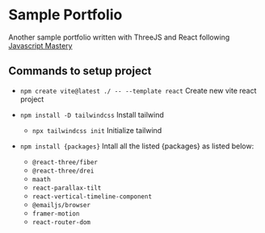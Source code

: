 # Sample Portfolio
Another sample portfolio written with ThreeJS and React following [Javascript Mastery](https://www.youtube.com/watch?v=0fYi8SGA20k)

## Commands to setup project
- `npm create vite@latest ./ -- --template react` Create new vite react project

- `npm install -D tailwindcss` Install tailwind
    - `npx tailwindcss init` Initialize tailwind

- `npm install {packages}` Intall all the listed {packages} as listed below:
    - `@react-three/fiber`
	- `@react-three/drei`
	- `maath`
	- `react-parallax-tilt`
	- `react-vertical-timeline-component`
	- `@emailjs/browser`
	- `framer-motion`
	- `react-router-dom`